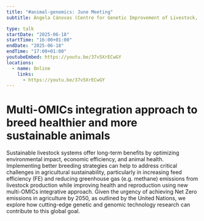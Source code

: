 ```yaml
---
title: "#animal-genomics: June Meeting"
subtitle: Ángela Cánovas (Centre for Genetic Improvement of Livestock, Department of Animal Biosciences, University of Guelph, Guelph, ON, Canada)

type: talk
startDate: "2025-06-18"
startTime: "16:00+01:00"
endDate: "2025-06-18"
endTime: "17:00+01:00"
youtubeEmbed: https://youtu.be/37v5XrECwGY
locations:
  - name: Online
    links:
      - https://youtu.be/37v5XrECwGY
---
```


# Multi-OMICs integration approach to breed healthier and more sustainable animals

Sustainable livestock systems offer long-term benefits by optimizing environmental impact, economic efficiency, and animal health. Implementing better breeding strategies can help to address critical challenges in agricultural sustainability, particularly in increasing feed efficiency (FE) and reducing greenhouse gas (e.g. methane) emissions from livestock production while improving health and reproduction using new multi-OMICs integrative approach. Given the urgency of achieving Net Zero emissions in agriculture by 2050, as outlined by the United Nations, we explore how cutting-edge genetic and genomic technology research can contribute to this global goal.
